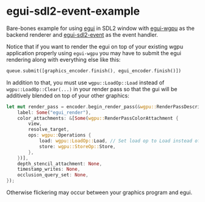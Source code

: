 # egui-sdl2-event-example

Bare-bones example for using [egui](https://github.com/emilk/egui) in SDL2 window
with [egui-wgpu](https://github.com/emilk/egui/tree/master/crates/egui-wgpu) as the backend renderer
and [egui-sdl2-event](https://github.com/kaphula/egui-sdl2-event) as the event handler.

Notice that if you want to render the egui on top of your existing wgpu application properly using `egui-wgpu` you
may have to submit the egui rendering along with everything else like this:
```rust
queue.submit([graphics_encoder.finish(), egui_encoder.finish()])
```

In addition to that, you must use `wgpu::LoadOp::Load` instead of `wgpu::LoadOp::Clear(...)` in your render pass
so that the gui will be additively blended on top of your other graphics:

```rust
let mut render_pass = encoder.begin_render_pass(&wgpu::RenderPassDescriptor {
    label: Some("egui_render"),
    color_attachments: &[Some(wgpu::RenderPassColorAttachment {
        view,
        resolve_target,
        ops: wgpu::Operations {
            load: wgpu::LoadOp::Load, // Set load op to Load instead of Clear
            store: wgpu::StoreOp::Store,
        },
    })],
    depth_stencil_attachment: None,
    timestamp_writes: None,
    occlusion_query_set: None,
});
```

Otherwise flickering may occur between your graphics program and egui.
